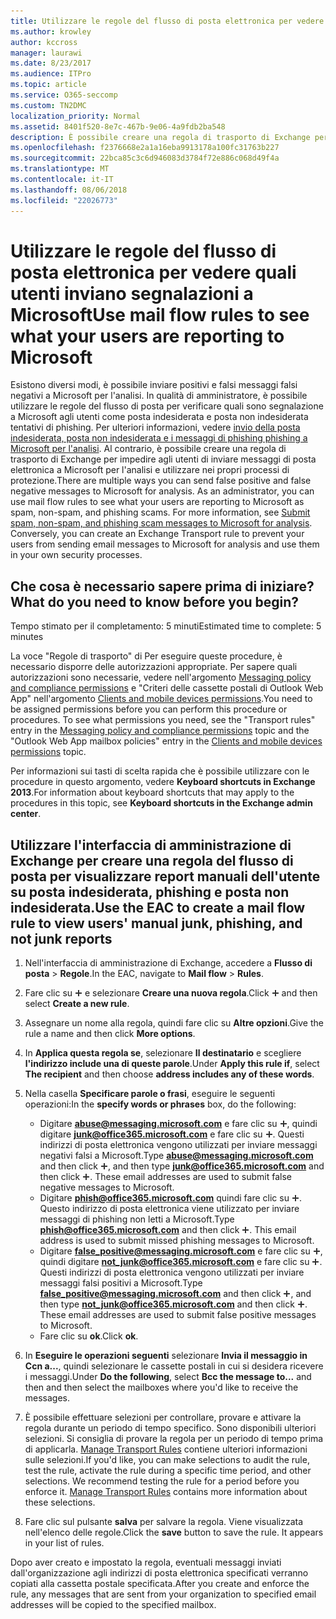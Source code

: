 ```yaml
---
title: Utilizzare le regole del flusso di posta elettronica per vedere quali utenti inviano segnalazioni a Microsoft
ms.author: krowley
author: kccross
manager: laurawi
ms.date: 8/23/2017
ms.audience: ITPro
ms.topic: article
ms.service: O365-seccomp
ms.custom: TN2DMC
localization_priority: Normal
ms.assetid: 8401f520-8e7c-467b-9e06-4a9fdb2ba548
description: È possibile creare una regola di trasporto di Exchange per impedire agli utenti di inviare messaggi di posta elettronica a Microsoft per l'analisi e utilizzare nei propri processi di protezione
ms.openlocfilehash: f2376668e2a1a16eba9913178a100fc31763b227
ms.sourcegitcommit: 22bca85c3c6d946083d3784f72e886c068d49f4a
ms.translationtype: MT
ms.contentlocale: it-IT
ms.lasthandoff: 08/06/2018
ms.locfileid: "22026773"
---
```

# <a name="use-mail-flow-rules-to-see-what-your-users-are-reporting-to-microsoft"></a><span data-ttu-id="006d3-103">Utilizzare le regole del flusso di posta elettronica per vedere quali utenti inviano segnalazioni a Microsoft</span><span class="sxs-lookup"><span data-stu-id="006d3-103">Use mail flow rules to see what your users are reporting to Microsoft</span></span>

<span data-ttu-id="006d3-p101">Esistono diversi modi, è possibile inviare positivi e falsi messaggi falsi negativi a Microsoft per l'analisi. In qualità di amministratore, è possibile utilizzare le regole del flusso di posta per verificare quali sono segnalazione a Microsoft agli utenti come posta indesiderata e posta non indesiderata tentativi di phishing. Per ulteriori informazioni, vedere [invio della posta indesiderata, posta non indesiderata e i messaggi di phishing phishing a Microsoft per l'analisi](submit-spam-non-spam-and-phishing-scam-messages-to-microsoft-for-analysis.md). Al contrario, è possibile creare una regola di trasporto di Exchange per impedire agli utenti di inviare messaggi di posta elettronica a Microsoft per l'analisi e utilizzare nei propri processi di protezione.</span><span class="sxs-lookup"><span data-stu-id="006d3-p101">There are multiple ways you can send false positive and false negative messages to Microsoft for analysis. As an administrator, you can use mail flow rules to see what your users are reporting to Microsoft as spam, non-spam, and phishing scams. For more information, see [Submit spam, non-spam, and phishing scam messages to Microsoft for analysis](submit-spam-non-spam-and-phishing-scam-messages-to-microsoft-for-analysis.md). Conversely, you can create an Exchange Transport rule to prevent your users from sending email messages to Microsoft for analysis and use them in your own security processes.</span></span>
  
## <a name="what-do-you-need-to-know-before-you-begin"></a><span data-ttu-id="006d3-108">Che cosa è necessario sapere prima di iniziare?</span><span class="sxs-lookup"><span data-stu-id="006d3-108">What do you need to know before you begin?</span></span>
<span data-ttu-id="006d3-109"><a name="sectionSection0"> </a></span><span class="sxs-lookup"><span data-stu-id="006d3-109"></span></span>

<span data-ttu-id="006d3-110">Tempo stimato per il completamento: 5 minuti</span><span class="sxs-lookup"><span data-stu-id="006d3-110">Estimated time to complete: 5 minutes</span></span>
  
<span data-ttu-id="006d3-p102">La voce "Regole di trasporto" di Per eseguire queste procedure, è necessario disporre delle autorizzazioni appropriate. Per sapere quali autorizzazioni sono necessarie, vedere nell'argomento [Messaging policy and compliance permissions](http://technet.microsoft.com/library/ec4d3b9f-b85a-4cb9-95f5-6fc149c3899b.aspx) e "Criteri delle cassette postali di Outlook Web App" nell'argomento [Clients and mobile devices permissions](http://technet.microsoft.com/library/57eca42a-5a7f-4c65-89f0-7a84f2dbea19.aspx).</span><span class="sxs-lookup"><span data-stu-id="006d3-p102">You need to be assigned permissions before you can perform this procedure or procedures. To see what permissions you need, see the "Transport rules" entry in the [Messaging policy and compliance permissions](http://technet.microsoft.com/library/ec4d3b9f-b85a-4cb9-95f5-6fc149c3899b.aspx) topic and the "Outlook Web App mailbox policies" entry in the [Clients and mobile devices permissions](http://technet.microsoft.com/library/57eca42a-5a7f-4c65-89f0-7a84f2dbea19.aspx) topic.</span></span> 
  
<span data-ttu-id="006d3-113">Per informazioni sui tasti di scelta rapida che è possibile utilizzare con le procedure in questo argomento, vedere **Keyboard shortcuts in Exchange 2013**.</span><span class="sxs-lookup"><span data-stu-id="006d3-113">For information about keyboard shortcuts that may apply to the procedures in this topic, see **Keyboard shortcuts in the Exchange admin center**.</span></span>
  
## <a name="use-the-eac-to-create-a-mail-flow-rule-to-view-users-manual-junk-phishing-and-not-junk-reports"></a><span data-ttu-id="006d3-114">Utilizzare l'interfaccia di amministrazione di Exchange per creare una regola del flusso di posta per visualizzare report manuali dell'utente su posta indesiderata, phishing e posta non indesiderata.</span><span class="sxs-lookup"><span data-stu-id="006d3-114">Use the EAC to create a mail flow rule to view users' manual junk, phishing, and not junk reports</span></span>
<span data-ttu-id="006d3-115"><a name="sectionSection1"> </a></span><span class="sxs-lookup"><span data-stu-id="006d3-115"></span></span>

1. <span data-ttu-id="006d3-116">Nell'interfaccia di amministrazione di Exchange, accedere a **Flusso di posta** \> **Regole**.</span><span class="sxs-lookup"><span data-stu-id="006d3-116">In the EAC, navigate to **Mail flow** \> **Rules**.</span></span>
    
2. <span data-ttu-id="006d3-117">Fare clic su ![Icona Aggiungi](media/ITPro-EAC-AddIcon.png) e selezionare **Creare una nuova regola**.</span><span class="sxs-lookup"><span data-stu-id="006d3-117">Click ![Add Icon](media/ITPro-EAC-AddIcon.png) and then select **Create a new rule**.</span></span>
    
3. <span data-ttu-id="006d3-118">Assegnare un nome alla regola, quindi fare clic su **Altre opzioni**.</span><span class="sxs-lookup"><span data-stu-id="006d3-118">Give the rule a name and then click **More options**.</span></span>
    
4. <span data-ttu-id="006d3-119">In **Applica questa regola se**, selezionare **Il destinatario** e scegliere **l'indirizzo include una di queste parole**.</span><span class="sxs-lookup"><span data-stu-id="006d3-119">Under **Apply this rule if**, select **The recipient** and then choose **address includes any of these words**.</span></span>
    
5. <span data-ttu-id="006d3-120">Nella casella **Specificare parole o frasi**, eseguire le seguenti operazioni:</span><span class="sxs-lookup"><span data-stu-id="006d3-120">In the **specify words or phrases** box, do the following:</span></span> 
    - <span data-ttu-id="006d3-p103">Digitare **abuse@messaging.microsoft.com** e fare clic su ![Icona Aggiungi](media/ITPro-EAC-AddIcon.png), quindi digitare **junk@office365.microsoft.com** e fare clic su ![Icona Aggiungi](media/ITPro-EAC-AddIcon.png). Questi indirizzi di posta elettronica vengono utilizzati per inviare messaggi negativi falsi a Microsoft.</span><span class="sxs-lookup"><span data-stu-id="006d3-p103">Type **abuse@messaging.microsoft.com** and then click ![Add Icon](media/ITPro-EAC-AddIcon.png), and then type **junk@office365.microsoft.com** and then click ![Add Icon](media/ITPro-EAC-AddIcon.png). These email addresses are used to submit false negative messages to Microsoft.</span></span>
    - <span data-ttu-id="006d3-p104">Digitare **phish@office365.microsoft.com** quindi fare clic su ![Icona Aggiungi](media/ITPro-EAC-AddIcon.png). Questo indirizzo di posta elettronica viene utilizzato per inviare messaggi di phishing non letti a Microsoft.</span><span class="sxs-lookup"><span data-stu-id="006d3-p104">Type **phish@office365.microsoft.com** and then click ![Add Icon](media/ITPro-EAC-AddIcon.png). This email address is used to submit missed phishing messages to Microsoft.</span></span>
    - <span data-ttu-id="006d3-p105">Digitare **false_positive@messaging.microsoft.com** e fare clic su ![Icona Aggiungi](media/ITPro-EAC-AddIcon.png), quindi digitare **not_junk@office365.microsoft.com** e fare clic su ![Icona Aggiungi](media/ITPro-EAC-AddIcon.png). Questi indirizzi di posta elettronica vengono utilizzati per inviare messaggi falsi positivi a Microsoft.</span><span class="sxs-lookup"><span data-stu-id="006d3-p105">Type **false_positive@messaging.microsoft.com** and then click ![Add Icon](media/ITPro-EAC-AddIcon.png), and then type **not_junk@office365.microsoft.com** and then click ![Add Icon](media/ITPro-EAC-AddIcon.png). These email addresses are used to submit false positive messages to Microsoft.</span></span>
    - <span data-ttu-id="006d3-127">Fare clic su **ok**.</span><span class="sxs-lookup"><span data-stu-id="006d3-127">Click **ok**.</span></span>
    
6. <span data-ttu-id="006d3-128">In **Eseguire le operazioni seguenti** selezionare **Invia il messaggio in Ccn a...**, quindi selezionare le cassette postali in cui si desidera ricevere i messaggi.</span><span class="sxs-lookup"><span data-stu-id="006d3-128">Under **Do the following**, select **Bcc the message to...** and then and then select the mailboxes where you'd like to receive the messages.</span></span> 
    
7. <span data-ttu-id="006d3-p106">È possibile effettuare selezioni per controllare, provare e attivare la regola durante un periodo di tempo specifico. Sono disponibili ulteriori selezioni. Si consiglia di provare la regola per un periodo di tempo prima di applicarla. [Manage Transport Rules](http://technet.microsoft.com/library/e7a81372-b6d7-4d1f-bc9e-a845a7facac2.aspx) contiene ulteriori informazioni sulle selezioni.</span><span class="sxs-lookup"><span data-stu-id="006d3-p106">If you'd like, you can make selections to audit the rule, test the rule, activate the rule during a specific time period, and other selections. We recommend testing the rule for a period before you enforce it. [Manage Transport Rules](http://technet.microsoft.com/library/e7a81372-b6d7-4d1f-bc9e-a845a7facac2.aspx) contains more information about these selections.</span></span> 
    
8. <span data-ttu-id="006d3-p107">Fare clic sul pulsante **salva** per salvare la regola. Viene visualizzata nell'elenco delle regole.</span><span class="sxs-lookup"><span data-stu-id="006d3-p107">Click the **save** button to save the rule. It appears in your list of rules.</span></span> 
    
<span data-ttu-id="006d3-134">Dopo aver creato e impostato la regola, eventuali messaggi inviati dall'organizzazione agli indirizzi di posta elettronica specificati verranno copiati alla cassetta postale specificata.</span><span class="sxs-lookup"><span data-stu-id="006d3-134">After you create and enforce the rule, any messages that are sent from your organization to specified email addresses will be copied to the specified mailbox.</span></span>
  


